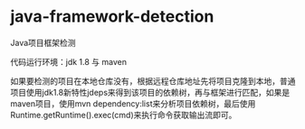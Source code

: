 # java-framework-detection
Java项目框架检测

代码运行环境：jdk 1.8 与 maven

如果要检测的项目在本地仓库没有，根据远程仓库地址先将项目克隆到本地，普通项目使用jdk1.8新特性jdeps来得到该项目的依赖树，再与框架进行匹配，如果是maven项目，使用mvn dependency:list来分析项目依赖树，最后使用Runtime.getRuntime().exec(cmd)来执行命令获取输出流即可。

